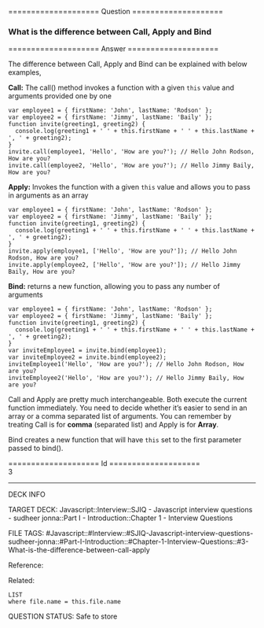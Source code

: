 ==================== Question ====================  

### What is the difference between Call, Apply and Bind  

==================== Answer ====================  

The difference between Call, Apply and Bind can be explained with below examples,

**Call:** The call() method invokes a function with a given `this` value and arguments provided one by one

<!-- codeblock-start -->
<pre><code class="hljs language-javascript"><span class="hljs-keyword">var</span> employee1 = { <span class="hljs-attr">firstName</span>: <span class="hljs-string">'John'</span>, <span class="hljs-attr">lastName</span>: <span class="hljs-string">'Rodson'</span> };
<span class="hljs-keyword">var</span> employee2 = { <span class="hljs-attr">firstName</span>: <span class="hljs-string">'Jimmy'</span>, <span class="hljs-attr">lastName</span>: <span class="hljs-string">'Baily'</span> };
<span class="hljs-keyword">function</span> <span class="hljs-title function_">invite</span>(<span class="hljs-params">greeting1, greeting2</span>) {
  <span class="hljs-variable language_">console</span>.<span class="hljs-title function_">log</span>(greeting1 + <span class="hljs-string">' '</span> + <span class="hljs-variable language_">this</span>.<span class="hljs-property">firstName</span> + <span class="hljs-string">' '</span> + <span class="hljs-variable language_">this</span>.<span class="hljs-property">lastName</span> + <span class="hljs-string">', '</span> + greeting2);
}
invite.<span class="hljs-title function_">call</span>(employee1, <span class="hljs-string">'Hello'</span>, <span class="hljs-string">'How are you?'</span>); <span class="hljs-comment">// Hello John Rodson, How are you?</span>
invite.<span class="hljs-title function_">call</span>(employee2, <span class="hljs-string">'Hello'</span>, <span class="hljs-string">'How are you?'</span>); <span class="hljs-comment">// Hello Jimmy Baily, How are you?</span>
</code></pre>
<!-- codeblock-end -->

**Apply:** Invokes the function with a given `this` value and allows you to pass in arguments as an array

<!-- codeblock-start -->
<pre><code class="hljs language-javascript"><span class="hljs-keyword">var</span> employee1 = { <span class="hljs-attr">firstName</span>: <span class="hljs-string">'John'</span>, <span class="hljs-attr">lastName</span>: <span class="hljs-string">'Rodson'</span> };
<span class="hljs-keyword">var</span> employee2 = { <span class="hljs-attr">firstName</span>: <span class="hljs-string">'Jimmy'</span>, <span class="hljs-attr">lastName</span>: <span class="hljs-string">'Baily'</span> };
<span class="hljs-keyword">function</span> <span class="hljs-title function_">invite</span>(<span class="hljs-params">greeting1, greeting2</span>) {
  <span class="hljs-variable language_">console</span>.<span class="hljs-title function_">log</span>(greeting1 + <span class="hljs-string">' '</span> + <span class="hljs-variable language_">this</span>.<span class="hljs-property">firstName</span> + <span class="hljs-string">' '</span> + <span class="hljs-variable language_">this</span>.<span class="hljs-property">lastName</span> + <span class="hljs-string">', '</span> + greeting2);
}
invite.<span class="hljs-title function_">apply</span>(employee1, [<span class="hljs-string">'Hello'</span>, <span class="hljs-string">'How are you?'</span>]); <span class="hljs-comment">// Hello John Rodson, How are you?</span>
invite.<span class="hljs-title function_">apply</span>(employee2, [<span class="hljs-string">'Hello'</span>, <span class="hljs-string">'How are you?'</span>]); <span class="hljs-comment">// Hello Jimmy Baily, How are you?</span>
</code></pre>
<!-- codeblock-end -->

**Bind:** returns a new function, allowing you to pass any number of arguments

<!-- codeblock-start -->
<pre><code class="hljs language-javascript"><span class="hljs-keyword">var</span> employee1 = { <span class="hljs-attr">firstName</span>: <span class="hljs-string">'John'</span>, <span class="hljs-attr">lastName</span>: <span class="hljs-string">'Rodson'</span> };
<span class="hljs-keyword">var</span> employee2 = { <span class="hljs-attr">firstName</span>: <span class="hljs-string">'Jimmy'</span>, <span class="hljs-attr">lastName</span>: <span class="hljs-string">'Baily'</span> };
<span class="hljs-keyword">function</span> <span class="hljs-title function_">invite</span>(<span class="hljs-params">greeting1, greeting2</span>) {
  <span class="hljs-variable language_">console</span>.<span class="hljs-title function_">log</span>(greeting1 + <span class="hljs-string">' '</span> + <span class="hljs-variable language_">this</span>.<span class="hljs-property">firstName</span> + <span class="hljs-string">' '</span> + <span class="hljs-variable language_">this</span>.<span class="hljs-property">lastName</span> + <span class="hljs-string">', '</span> + greeting2);
}
<span class="hljs-keyword">var</span> inviteEmployee1 = invite.<span class="hljs-title function_">bind</span>(employee1);
<span class="hljs-keyword">var</span> inviteEmployee2 = invite.<span class="hljs-title function_">bind</span>(employee2);
<span class="hljs-title function_">inviteEmployee1</span>(<span class="hljs-string">'Hello'</span>, <span class="hljs-string">'How are you?'</span>); <span class="hljs-comment">// Hello John Rodson, How are you?</span>
<span class="hljs-title function_">inviteEmployee2</span>(<span class="hljs-string">'Hello'</span>, <span class="hljs-string">'How are you?'</span>); <span class="hljs-comment">// Hello Jimmy Baily, How are you?</span>
</code></pre>
<!-- codeblock-end -->

Call and Apply are pretty much interchangeable. Both execute the current function immediately. You need to decide whether it’s easier to send in an array or a comma separated list of arguments. You can remember by treating Call is for **comma** (separated list) and Apply is for **Array**.

Bind creates a new function that will have `this` set to the first parameter passed to bind().

==================== Id ====================  
3

---

DECK INFO

TARGET DECK: Javascript::Interview::SJIQ - Javascript interview questions - sudheer jonna::Part I - Introduction::Chapter 1 - Interview Questions

FILE TAGS: #Javascript::#Interview::#SJIQ-Javascript-interview-questions-sudheer-jonna::#Part-I-Introduction::#Chapter-1-Interview-Questions::#3-What-is-the-difference-between-call-apply

Reference:

Related:

```dataview
LIST
where file.name = this.file.name
```

QUESTION STATUS: Safe to store
